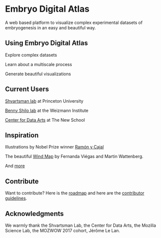 # Embryo Digital Atlas

A web based platform to visualize complex experimental datasets of embryogenesis in an easy and beautiful way.

## Using Embryo Digital Atlas

Explore complex datasets

Learn about a multiscale process

Generate beautiful visualizations

## Current Users

[Shvartsman lab](http://shvartsmanlab.com/) at Princeton University

[Benny Shilo lab](http://shilolabweb.weizmann.ac.il/) at the Weizmann Institute

[Center for Data Arts](http://www.newschool.edu/center-for-data-arts/) at The New School

## Inspiration

Illustrations by Nobel Prize winner [Ramón y Cajal](https://www.newscientist.com/article/mg23331090-100-early-sketches-of-the-brain-show-ramn-y-cajals-artistic-genius/)

The beautiful [Wind Map](http://hint.fm/wind/) by Fernanda Viégas and Martin Wattenberg.

And [more](https://paulcinq.wordpress.com/about/data-driven-visualizations-of-embryogenesis/)

## Contribute

Want to contribute? Here is the [roadmap](ROADMAP.md) and here are the [contributor guidelines](CONTRIBUTING.md).

## Acknowledgments

We warmly thank the Shvartsman Lab, the Center for Data Arts, the Mozilla Science Lab, the MOZWOW 2017 cohort, Jérôme Le Lan.
